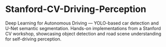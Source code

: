 # Stanford-CV-Driving-Perception
Deep Learning for Autonomous Driving — YOLO-based car detection and U-Net semantic segmentation. Hands-on implementations from a Stanford CV workshop, showcasing object detection and road scene understanding for self-driving perception.
